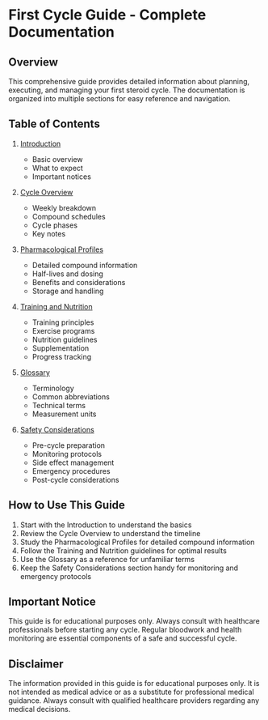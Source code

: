 # First Cycle Guide - Complete Documentation

## Overview

This comprehensive guide provides detailed information about planning, executing, and managing your first steroid cycle. The documentation is organized into multiple sections for easy reference and navigation.

## Table of Contents

1. [Introduction](01_introduction.md)

   - Basic overview
   - What to expect
   - Important notices

2. [Cycle Overview](02_cycle_overview.md)

   - Weekly breakdown
   - Compound schedules
   - Cycle phases
   - Key notes

3. [Pharmacological Profiles](03_pharmacological_profiles.md)

   - Detailed compound information
   - Half-lives and dosing
   - Benefits and considerations
   - Storage and handling

4. [Training and Nutrition](04_training_nutrition.md)

   - Training principles
   - Exercise programs
   - Nutrition guidelines
   - Supplementation
   - Progress tracking

5. [Glossary](05_glossary.md)

   - Terminology
   - Common abbreviations
   - Technical terms
   - Measurement units

6. [Safety Considerations](06_safety_considerations.md)
   - Pre-cycle preparation
   - Monitoring protocols
   - Side effect management
   - Emergency procedures
   - Post-cycle considerations

## How to Use This Guide

1. Start with the Introduction to understand the basics
2. Review the Cycle Overview to understand the timeline
3. Study the Pharmacological Profiles for detailed compound information
4. Follow the Training and Nutrition guidelines for optimal results
5. Use the Glossary as a reference for unfamiliar terms
6. Keep the Safety Considerations section handy for monitoring and emergency protocols

## Important Notice

This guide is for educational purposes only. Always consult with healthcare professionals before starting any cycle. Regular bloodwork and health monitoring are essential components of a safe and successful cycle.

## Disclaimer

The information provided in this guide is for educational purposes only. It is not intended as medical advice or as a substitute for professional medical guidance. Always consult with qualified healthcare providers regarding any medical decisions.
